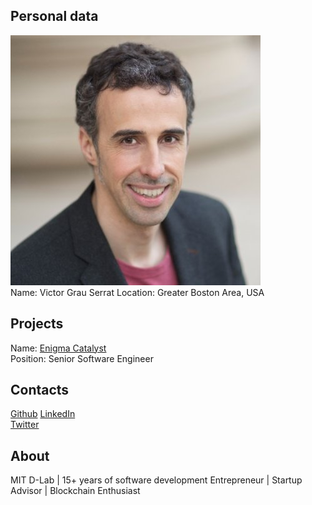 ## Personal data
![ photo](../people/photo/victor_grau_serrat.jpg)  
Name:  Victor Grau Serrat
Location: Greater Boston Area, USA

## Projects 
Name: [Enigma Catalyst](../projects/enigma_catalyst.md)  
Position: Senior Software Engineer

## Contacts
[Github](https://github.com/lacabra) 
[LinkedIn](https://www.linkedin.com/in/victorgrauserrat/)    
[Twitter](https://twitter.com/victorsays)  

## About
MIT D-Lab | 15+ years of software development 
Entrepreneur | Startup Advisor | Blockchain Enthusiast